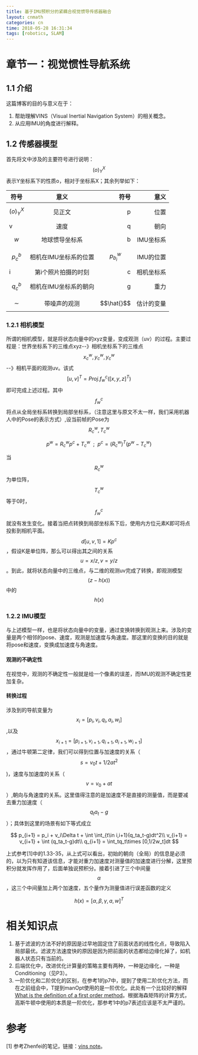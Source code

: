 ```yaml
---
title: 基于IMU预积分的紧耦合视觉惯导传感器融合
layout: cnmath
categories: cn
time: 2018-05-28 16:31:34
tags: [robotics, SLAM]
---
```



# 章节一：视觉惯性导航系统
## 1.1 介绍
这篇博客的目的与意义在于：
1. 帮助理解VINS（Visual Inertial Navigation System）的相关概念。
2. 从应用IMU的角度进行解释。

## 1.2 传感器模型
首先将文中涉及的主要符号进行说明：$$(o)^X_Y$$表示Y坐标系下的性质o，相对于坐标系X；其余列举如下：

| 符号        | 意义  | 符号        | 意义  |
| ------------- |:-------------:| -----:|-----:|
| $$(o)^X_Y$$ | 见正文| p           | 位置 | 
| v           | 速度       |q | 朝向|
| $$w$$ | 地球惯导坐标系|b|IMU坐标系|
|$$p^b_c$$|相机在IMU坐标系的位置 |$$p^w_{b_i}$$|IMU的位置|
| i     | 第i个照片拍摄的时刻| c     | 相机坐标系|
|$$q^b_c$$|相机在IMU坐标系的朝向|g|重力|
|$$\sim$$|带噪声的观测|$$\hat{}$$|估计的变量|

### 1.2.1 相机模型
所谓的相机模型，就是将状态向量中的xyz变量，变成观测（uv）的过程。主要过程是：世界坐标系下的三维点xyz--》相机坐标系下的三维点$$x^w_c,y^w_c,y^w_c$$--》相机平面的观测uv。该式$$[u,v]^T = Proj. f^c_w([x,y,z]^T)$$即可完成上述过程。其中$$f^c_w$$将点从全局坐标系转换到局部坐标系，（注意这里与原文不太一样，我们采用机器人中的Pose的表示方式）,设当前帧的Pose为$$R^w_c,T^w_c$$

$$
p^w = R^w_cp^c + T^w_c\ \ ;\ \ p^c = (R^w_c)^T(p^w - T^w_c)  
$$

当$$R^w_c$$为单位阵，$$T^w_c$$等于0时，$$f^c_w$$就没有发生变化。接着当把点转换到局部坐标系下后，使用内方位元素K即可将点投影到相机平面。$$d[u,v,1]=Kp^c$$，假设K是单位阵，那么可以得出其之间的关系$$u=x/z,v=y/z$$。到此，就将状态向量中的三维点，与二维的观测uv完成了转换，即观测模型$$(z-h(x))$$中的$$h(x)$$

### 1.2.2 IMU模型
与上述模型一样，也是将状态向量中的变量，通过变换转换到观测上来。涉及的变量是两个相邻的pose、速度，观测是加速度与角速度。那这里的变换的目的就是将pose和速度，变换成加速度与角速度。

#### 观测的不确定性
在视觉中，观测的不确定性一般就是给一个像素的误差，而IMU的观测不确定性更加复杂。
#### 转换过程
涉及到的导航变量为$$x_i = [p_i,v_i,q_i,a_i,w_i]$$,以及$$x_{i+1} = [p_{i+1},v_{i+1},q_{i+1},a_{i+1},w_{i+1}]$$，通过牛顿第二定律，我们可以得到位置与加速度的关系（$$s=v_0t+1/2at^2$$)，速度与加速度的关系（$$v=v_0+at$$）,朝向与角速度的关系。这里值得注意的是加速度不是直接的测量值，而是要减去重力加速度（$$q_ta_t-g$$）；具体到这里的场景有如下等式成立

$$
p_{i+1} = p_i + v_i\Delta t + \int \int_{t\in i,i+1}(q_ta_t-g)dt^2\\
v_{i+1} = v_{i+1} + \int (q_ta_t-g)dt\\
q_{i+1} = \int_tq_t\times [0,1/2w_t]dt
$$

上式参考[1]中的1.33-35，从上式可以看出，初始的朝向（全局）的信息是必须的，以为只有知道该信息，才能对重力加速度对测量值的加速度进行分解，这里预积分就发挥作用了，后面单独说预积分。接着引进了三个中间量$$\alpha$$，这三个中间量加上两个加速度，五个量作为测量值进行误差函数的定义

$$h(x)=[\alpha,\beta,\gamma,a,w]^T$$

$$$$
#  相关知识点
1. 基于滤波的方法不好的原因是过早地固定住了前面状态的线性化点，导致陷入局部最优。滤波方法速度快的原因是因为把前面的状态都给边缘化掉了，如机器人状态只有当前的。
2. 后端优化中，改进优化计算量的策略主要有两种，一种是边缘化，一种是Conditioning（见P3）。
3. 一阶优化和二阶优化的区别，在参考1的p7中，提到了使用二阶优化方法，而在之前组会中，T提到manOpt使用的是一阶优化。此处有一个比较好的解释[What is the definition of a first order method](https://math.stackexchange.com/questions/2201384/what-is-the-definition-of-a-first-order-method)。根据海森矩阵的计算方式，高斯牛顿中使用的本质是一阶优化，那参考1中的p7表述应该是不太严谨的。

# 参考
[1] 参考Zhenfei的笔记，链接：[vins note](http://www.ece.ust.hk/~eeshaojie/vins2016zhenfei.pdf)。

